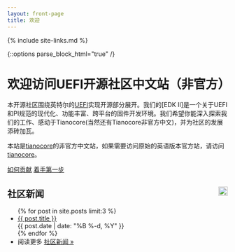 ```yaml
---
layout: front-page
title: 欢迎
---
```

{% include site-links.md %}

<!-- parse_block_html causes the markdown to be processed inside <div> -->
{::options parse_block_html="true" /}

<div class="main-page content">

# 欢迎访问UEFI开源社区中文站（非官方）

本开源社区围绕英特尔的[UEFI]({{wiki}}/UEFI)实现开源部分展开。我们的[EDK II]是一个关于UEFI和PI规范的现代化、功能丰富、跨平台的固件开发环境。我们希望你能深入探索我们的工作、感动于Tianocore(当然还有Tianocore非官方中文)，并为社区的发展添砖加瓦。

本站是[tianocore](http://www.tianocore.org)的非官方中文站，如果需要访问原始的英语版本官方站，请访问[tianocore](http://www.tianocore.org)。
<div id="buttons">
  <a href="{{baseurl}}/contrib/">如何贡献</a>
  <a href="{{baseurl}}/contrib/getting-started.html">着手第一步</a>
</div>

</div>

<div class="main-page news">

<h2>
  社区新闻
  <a href="news/feed.xml" style="float: right;">
    <img src="{{baseurl}}/images/feed-icon-28x28.png" style="width: 1em; height: 1em;">
  </a>
</h2>

<ul class="posts">
{% for post in site.posts limit:3 %}
  <li>
    <a href="{{baseurl}}{{ post.url }}">{{ post.title }}</a><br>
    {{ post.date | date: "%B %-d, %Y" }}
  </li>
{% endfor %}
  <li style="border-bottom: none;">
    阅读更多 <a href="news/">社区新闻 »</a><br>
  </li>
</ul>

</div>

